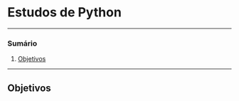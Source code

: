# Estudos de Python

********
### Sumário
1. [Objetivos](#objetivos)
*******

<div id='objetivos'>

## Objetivos
